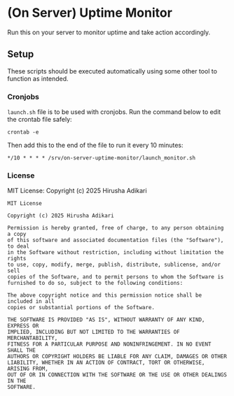# (On Server) Uptime Monitor

Run this on your server to monitor uptime and take action accordingly.

## Setup

These scripts should be executed automatically using some other tool to function as intended.

### Cronjobs

`launch.sh` file is to be used with cronjobs. Run the command below to edit the crontab file safely:

```
crontab -e
```

Then add this to the end of the file to run it every 10 minutes:

```
*/10 * * * * /srv/on-server-uptime-monitor/launch_monitor.sh
```


### License

MIT License: Copyright (c) 2025 Hirusha Adikari

```
MIT License

Copyright (c) 2025 Hirusha Adikari

Permission is hereby granted, free of charge, to any person obtaining a copy
of this software and associated documentation files (the "Software"), to deal
in the Software without restriction, including without limitation the rights
to use, copy, modify, merge, publish, distribute, sublicense, and/or sell
copies of the Software, and to permit persons to whom the Software is
furnished to do so, subject to the following conditions:

The above copyright notice and this permission notice shall be included in all
copies or substantial portions of the Software.

THE SOFTWARE IS PROVIDED "AS IS", WITHOUT WARRANTY OF ANY KIND, EXPRESS OR
IMPLIED, INCLUDING BUT NOT LIMITED TO THE WARRANTIES OF MERCHANTABILITY,
FITNESS FOR A PARTICULAR PURPOSE AND NONINFRINGEMENT. IN NO EVENT SHALL THE
AUTHORS OR COPYRIGHT HOLDERS BE LIABLE FOR ANY CLAIM, DAMAGES OR OTHER
LIABILITY, WHETHER IN AN ACTION OF CONTRACT, TORT OR OTHERWISE, ARISING FROM,
OUT OF OR IN CONNECTION WITH THE SOFTWARE OR THE USE OR OTHER DEALINGS IN THE
SOFTWARE.
```

